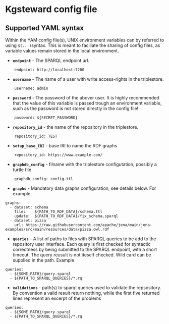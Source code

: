 
# Kgsteward config file

## Supported YAML syntax

Within the YAM config file(s), UNIX environment variables can by referred to using `$(...)`syntax. This is meant to faciliate the sharing of config files, as variable values remain stored in the local environment. 

* __`endpoint`__ - The SPARQL endpoint url.

```{yaml}
    endpoint: http://localhost:7200
```
* __`username`__ - The name of a user with write access-rights in the triplestore.

```{yaml}
    username: admin
```

* __`password`__ - The password of the abover user. It is highly recommended that the value of this variable is passed trough an environment variable, such as the password is not stored directly in the config file!  

```{yaml}
    password: ${SECRET_PASSWORD}
```

* __`repository_id`__ - the name of the repository in the triplestore.

```{yaml}
    repository_id: TEST
```

* __`setup_base_IRI`__ - base IRI to name the RDF graphs   

```{yaml}
    repository_id: https://www.example.com/
```

* __`graphdb_config`__ - filname with the triplestore configutation, possibly a turtle file

```{yaml}
    graphdb_config: config.ttl
```

* __`graphs`__ - Mandatory data graphs configuration, see details below. For example

```{yaml}
graphs:
  - dataset: schema
    file:    ${PATH_TO_RDF_DATA}/schema.ttl
    update:  ${PATH_TO_RDF_DATA}/fix_schema.sparql
  - dataset: pizza
    url: https://raw.githubusercontent.com/apache/jena/main/jena-examples/src/main/resources/data/pizza.owl.rdf
```

* __`queries`__ - A list of paths to files with SPARQL queries to be add to the repository user interface. Each query is first checked for syntactic correctness by being submitted to the SPARQL endpoint, with a short timeout. The query reusult is not iteself checked. Wild card can be supplied in the path. Example

```{yaml}
queries:
  - ${SOME_PATH}/query.sparql
  - ${PATH_TO_SPARQL_QUERIES}/*.rq
```

* __`validations`__ - path(s) to sparql queries used to validate the repsository. 
By convention a valid result return nothing, while the first five returned lines
represent an excerpt of the problems

```{yaml}
queries:
  - ${SOME_PATH}/query.sparql
  - ${PATH_TO_SPARQL_QUERIES}/*.rq
```

